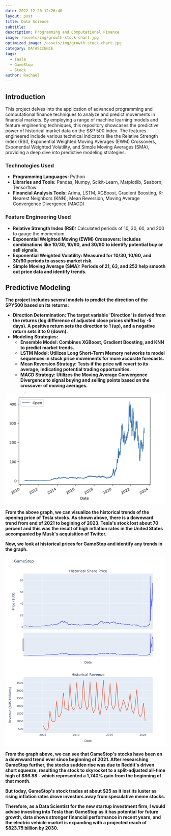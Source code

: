 ```yaml
---
date: 2022-12-20 12:26:40
layout: post
title: Data Science
subtitle: 
description: Programming and Computational Finance 
image: /assets/img/growth-stock-chart.jpg
optimized_image: /assets/img/growth-stock-chart.jpg
category: DATASCIENCE
tags:
  - Tesla
  - GameStop
  - Stock
author: Rachael
---
```


<h2 class="toc_title">Introduction</h2>

This project delves into the application of advanced programming and computational finance techniques to analyze and predict movements in financial markets. By employing a range of machine learning models and feature engineering techniques, this repository showcases the predictive power of historical market data on the S&P 500 index. The features engineered include various technical indicators like the Relative Strength Index (RSI), Exponential Weighted Moving Averages (EWM) Crossovers, Exponential Weighted Volatility, and Simple Moving Averages (SMA), providing a deep dive into predictive modeling strategies. 

<h3 class="toc_title">Technologies Used</h3>
<ul>
  <li><strong>Programming Languages:</strong> Python</li>
  <li><strong>Libraries and Tools:</strong> Pandas, Numpy, Scikit-Learn, Matplotlib, Seaborn, Tensorflow</li>
  <li><strong>Financial Analysis Tools:</strong> Arima, LSTM, XGBoost, Gradient Boosting, K-Nearest Neighbors (KNN), Mean Reversion, Moving Average Convergence Divergence (MACD)</li>
</ul>

<h3 class="toc_title">Feature Engineering Used</h3>
<ul>
  <li><strong>Relative Strength Index (RSI):</strong> Calculated periods of 10, 30, 60, and 200 to gauge the momentum.</li>
  <li><strong>Exponential Weighted Moving (EWM) Crossovers: Includes combinations like 10/30, 10/60, and 30/60 to identify potential buy or sell signals.</li>
  <li><strong>Exponential Weighted Volatility: Measured for 10/30, 10/60, and 30/60 periods to assess market risk.</li>
  <li><strong>Simple Moving Average (SMA): Periods of 21, 63, and 252 help smooth out price data and identify trends.</li>
</ul>

<h2 class="toc_title">Predictive Modeling</h2>
The project includes several models to predict the direction of the SPY500 based on its returns:
<ul>
  <li><strong>Direction Determination:</strong> The target variable 'Direction' is derived from the returns (log difference of adjusted close prices shifted by -5 days). A positive return sets the direction to 1 (up), and a negative return sets it to 0 (down).</li>
  <li><strong>Modeling Strategies:</strong>
    <ul>
      <li><strong>Ensemble Model:</strong> Combines XGBoost, Gradient Boosting, and KNN to predict market trends.</li>
      <li><strong>LSTM Model:</strong> Utilizes Long Short-Term Memory networks to model sequences in stock price movements for more accurate forecasts.</li>
      <li><strong>Mean Reversion Strategy:</strong> Tests if the price will revert to its average, indicating potential trading opportunities.</li>
      <li><strong>MACD Strategy:</strong> Utilizes the Moving Average Convergence Divergence to signal buying and selling points based on the crossover of moving averages.</li>
    </ul>
  </li>
</ul>

 

![Graph](/assets/img/4.1.png "Graph")

From the above graph, we can visualize the historical trends of the opening price of Tesla stocks. As shown above, there is a downward trend from end of 2021 to begining of 2023. Tesla's stock lost about 70 percent and this was the result of high inflation rates in the United States accompanied by Musk's acquisition of Twitter. 

Now, we look at historical prices for GameStop and identify any trends in the graph. 

![Graph](/assets/img/4.2.png "Graph")

From the graph above, we can see that GameStop's stocks have been on a downward trend ever since beginning of 2021. After researching GameStop further, the stocks sudden rise was due to Reddit's driven short squeeze, resulting the stock to skyrocket to a split-adjusted all-time high of $86.88 - which represented a 1,740% gain from the beginning of that month. 

But today, GameStop's stock trades at about $25 as it lost its luster as rising inflation rates drove investors away from speculative meme stocks. 


Therefore, as a Data Scientist for the new startup investment firm, I would advise investing into Tesla than GameStop as it has potential for future growth, data shows stronger financial performance in recent years, and the electric vehicle market is expanding with a projected reach of $823.75 billion by 2030. 

















